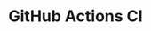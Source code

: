 # GitHub Actions CI









































































































































































































































































































































































































































































































































































































































































































































































































































































































































































































































































































































































































































































































































































































































































































































































































































































































































































































































































































































































































































































































































































































































































































































































































































































































































































































































































































































































































































































































































































































































































































































































































































































































































































































































































































































































































































































































































































